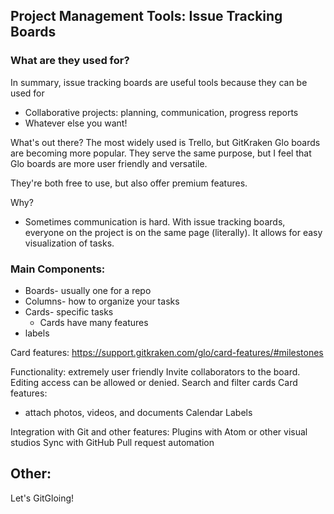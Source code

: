 
## Project Management Tools: Issue Tracking Boards

### What are they used for?
In summary, issue tracking boards are useful tools because they can be used for 
  - Collaborative projects: planning, communication, progress reports
  - Whatever else you want!


What's out there?
The most widely used is Trello, but GitKraken Glo boards are becoming more popular. They serve the same purpose, but I feel that Glo boards are more user friendly and versatile. 

They're both free to use, but also offer premium features. 

Why?

 - Sometimes communication is hard. With issue tracking boards, everyone on the project is on the same page (literally). It allows for easy visualization of tasks. 

### Main Components:
 * Boards- usually one for a repo
 * Columns- how to organize your tasks
 * Cards- specific tasks
    - Cards have many features
 * labels
 
Card features: https://support.gitkraken.com/glo/card-features/#milestones

Functionality: extremely user friendly
Invite collaborators to the board. Editing access can be allowed or denied. 
Search and filter cards
Card features:
  - attach photos, videos, and documents
Calendar
Labels


Integration with Git and other features: 
Plugins with Atom or other visual studios
Sync with GitHub
Pull request automation




Other:
 - 


Let's GitGloing!
